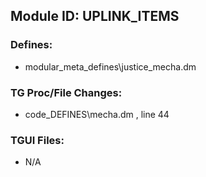## Module ID: UPLINK_ITEMS

### Defines:

- modular_meta\_defines\justice_mecha.dm

### TG Proc/File Changes:

- code\_DEFINES\mecha.dm , line 44

### TGUI Files:

- N/A
